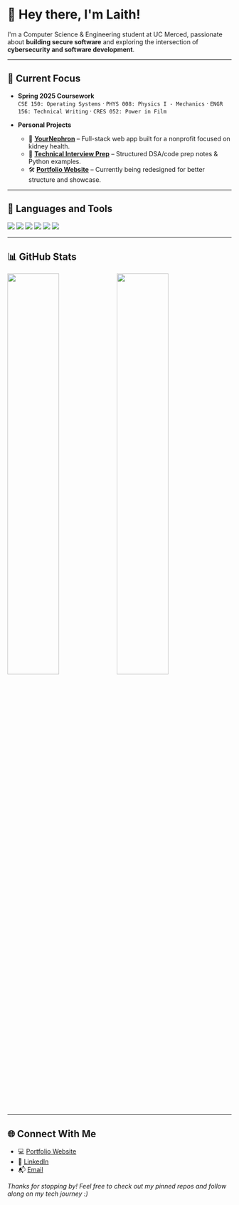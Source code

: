 # 👋 Hey there, I'm Laith!

I'm a Computer Science & Engineering student at UC Merced, passionate about **building secure software** and exploring the intersection of **cybersecurity and software development**.

---

## 🚀 Current Focus

- **Spring 2025 Coursework**  
  `CSE 150: Operating Systems` · `PHYS 008: Physics I - Mechanics` · `ENGR 156: Technical Writing` · `CRES 052: Power in Film`

- **Personal Projects**  
  - 🔧 [**YourNephron**](https://github.com/laithdarras/YourNephron) – Full-stack web app built for a nonprofit focused on kidney health.  
  - 🧠 [**Technical Interview Prep**](https://github.com/laithdarras/technical_interview_prep/) – Structured DSA/code prep notes & Python examples.  
  - 🛠️ [**Portfolio Website**](https://laithdarras.github.io) – Currently being redesigned for better structure and showcase.

---

## 🧰 Languages and Tools

<p align="left">
  <img src="https://img.shields.io/badge/Python-3776AB?style=for-the-badge&logo=python&logoColor=white"/>
  <img src="https://img.shields.io/badge/JavaScript-F7DF1E?style=for-the-badge&logo=javascript&logoColor=black"/>
  <img src="https://img.shields.io/badge/React-20232A?style=for-the-badge&logo=react&logoColor=61DAFB"/>
  <img src="https://img.shields.io/badge/Linux-FCC624?style=for-the-badge&logo=linux&logoColor=black"/>
  <img src="https://img.shields.io/badge/Docker-2496ED?style=for-the-badge&logo=docker&logoColor=white"/>
  <img src="https://img.shields.io/badge/Git-F05032?style=for-the-badge&logo=git&logoColor=white"/>
</p>

---

## 📊 GitHub Stats

<p align="left">
  <img src="https://github-readme-stats.vercel.app/api?username=laithdarras&show_icons=true&theme=dark&count_private=true" width="48%" />
  <img src="https://github-readme-stats.vercel.app/api/top-langs/?username=laithdarras&layout=compact&theme=dark" width="48%" />
</p>

---

## 🌐 Connect With Me

- 💻 [Portfolio Website](https://laithdarras.github.io)  
- 🔗 [LinkedIn](https://linkedin.com/in/laith-darras/)  
- 📬 [Email](mailto:laith.s.darras@gmail.com)

_Thanks for stopping by! Feel free to check out my pinned repos and follow along on my tech journey :)_

